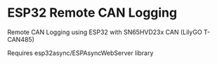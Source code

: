 # ESP32 Remote CAN Logging
Remote CAN Logging using ESP32 with SN65HVD23x CAN (LilyGO T-CAN485)

Requires esp32async/ESPAsyncWebServer library

